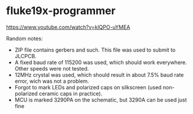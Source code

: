 # fluke19x-programmer

https://www.youtube.com/watch?v=klQPO-uYMEA

Random notes:
- ZIP file contains gerbers and such. This file was used to submit to JLCPCB.
- A fixed baud rate of 115200 was used, which should work everywhere. Other speeds were not tested.
- 12MHz crystal was used, which should result in about 7.5% baud rate error, wich was not a problem.
- Forgot to mark LEDs and polarized caps on silkscreen (used non-polarized ceramic caps in practice).
- MCU is marked 3290PA on the schematic, but 3290A can be used just fine
